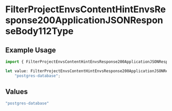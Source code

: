 # FilterProjectEnvsContentHintEnvsResponse200ApplicationJSONResponseBody112Type

## Example Usage

```typescript
import { FilterProjectEnvsContentHintEnvsResponse200ApplicationJSONResponseBody112Type } from "@simplesagar/vercel/models/filterprojectenvsop.js";

let value: FilterProjectEnvsContentHintEnvsResponse200ApplicationJSONResponseBody112Type =
    "postgres-database";
```

## Values

```typescript
"postgres-database"
```